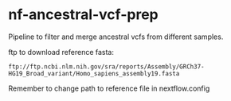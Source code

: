 # nf-ancestral-vcf-prep
Pipeline to filter and merge ancestral vcfs from different samples.

ftp to download reference fasta:
```
ftp://ftp.ncbi.nlm.nih.gov/sra/reports/Assembly/GRCh37-HG19_Broad_variant/Homo_sapiens_assembly19.fasta
```

Remember to change path to reference file in nextflow.config
